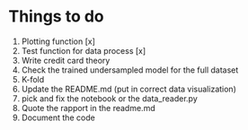 # Things to do

1. Plotting function [x]
2. Test function for data process [x]
3. Write credit card theory
4. Check the trained undersampled model for the full dataset
5. K-fold
6. Update the README.md (put in correct data visualization)
7. pick and fix the notebook or the data_reader.py
8. Quote the rapport in the readme.md
9. Document the code
